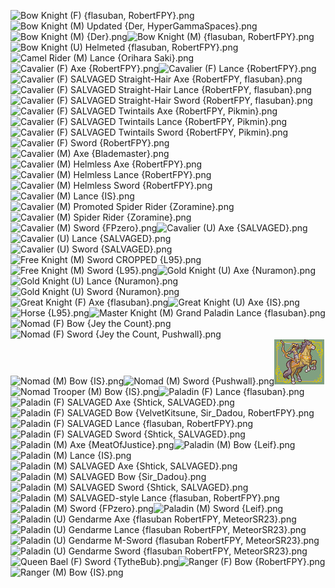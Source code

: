 ![Bow Knight (F) {flasuban, RobertFPY}.png](https://raw.githubusercontent.com/Klokinator/FE-Repo/main/Class%20Cards/Mounted%20-%20Cavs,%20Paladins,%20Rangers/Bow%20Knight%20(F)%20%7Bflasuban,%20RobertFPY%7D.png "Bow Knight (F) {flasuban, RobertFPY}.png")![Bow Knight (M) Updated {Der, HyperGammaSpaces}.png](https://raw.githubusercontent.com/Klokinator/FE-Repo/main/Class%20Cards/Mounted%20-%20Cavs,%20Paladins,%20Rangers/Bow%20Knight%20(M)%20Updated%20%7BDer,%20HyperGammaSpaces%7D.png "Bow Knight (M) Updated {Der, HyperGammaSpaces}.png")![Bow Knight (M) {Der}.png](https://raw.githubusercontent.com/Klokinator/FE-Repo/main/Class%20Cards/Mounted%20-%20Cavs,%20Paladins,%20Rangers/Bow%20Knight%20(M)%20%7BDer%7D.png "Bow Knight (M) {Der}.png")![Bow Knight (M) {flasuban, RobertFPY}.png](https://raw.githubusercontent.com/Klokinator/FE-Repo/main/Class%20Cards/Mounted%20-%20Cavs,%20Paladins,%20Rangers/Bow%20Knight%20(M)%20%7Bflasuban,%20RobertFPY%7D.png "Bow Knight (M) {flasuban, RobertFPY}.png")![Bow Knight (U) Helmeted {flasuban, RobertFPY}.png](https://raw.githubusercontent.com/Klokinator/FE-Repo/main/Class%20Cards/Mounted%20-%20Cavs,%20Paladins,%20Rangers/Bow%20Knight%20(U)%20Helmeted%20%7Bflasuban,%20RobertFPY%7D.png "Bow Knight (U) Helmeted {flasuban, RobertFPY}.png")![Camel Rider (M) Lance {Orihara Saki}.png](https://raw.githubusercontent.com/Klokinator/FE-Repo/main/Class%20Cards/Mounted%20-%20Cavs,%20Paladins,%20Rangers/Camel%20Rider%20(M)%20Lance%20%7BOrihara%20Saki%7D.png "Camel Rider (M) Lance {Orihara Saki}.png")![Cavalier (F) Axe {RobertFPY}.png](https://raw.githubusercontent.com/Klokinator/FE-Repo/main/Class%20Cards/Mounted%20-%20Cavs,%20Paladins,%20Rangers/Cavalier%20(F)%20Axe%20%7BRobertFPY%7D.png "Cavalier (F) Axe {RobertFPY}.png")![Cavalier (F) Lance {RobertFPY}.png](https://raw.githubusercontent.com/Klokinator/FE-Repo/main/Class%20Cards/Mounted%20-%20Cavs,%20Paladins,%20Rangers/Cavalier%20(F)%20Lance%20%7BRobertFPY%7D.png "Cavalier (F) Lance {RobertFPY}.png")![Cavalier (F) SALVAGED Straight-Hair Axe {RobertFPY, flasuban}.png](https://raw.githubusercontent.com/Klokinator/FE-Repo/main/Class%20Cards/Mounted%20-%20Cavs,%20Paladins,%20Rangers/Cavalier%20(F)%20SALVAGED%20Straight-Hair%20Axe%20%7BRobertFPY,%20flasuban%7D.png "Cavalier (F) SALVAGED Straight-Hair Axe {RobertFPY, flasuban}.png")![Cavalier (F) SALVAGED Straight-Hair Lance {RobertFPY, flasuban}.png](https://raw.githubusercontent.com/Klokinator/FE-Repo/main/Class%20Cards/Mounted%20-%20Cavs,%20Paladins,%20Rangers/Cavalier%20(F)%20SALVAGED%20Straight-Hair%20Lance%20%7BRobertFPY,%20flasuban%7D.png "Cavalier (F) SALVAGED Straight-Hair Lance {RobertFPY, flasuban}.png")![Cavalier (F) SALVAGED Straight-Hair Sword {RobertFPY, flasuban}.png](https://raw.githubusercontent.com/Klokinator/FE-Repo/main/Class%20Cards/Mounted%20-%20Cavs,%20Paladins,%20Rangers/Cavalier%20(F)%20SALVAGED%20Straight-Hair%20Sword%20%7BRobertFPY,%20flasuban%7D.png "Cavalier (F) SALVAGED Straight-Hair Sword {RobertFPY, flasuban}.png")![Cavalier (F) SALVAGED Twintails Axe {RobertFPY, Pikmin}.png](https://raw.githubusercontent.com/Klokinator/FE-Repo/main/Class%20Cards/Mounted%20-%20Cavs,%20Paladins,%20Rangers/Cavalier%20(F)%20SALVAGED%20Twintails%20Axe%20%7BRobertFPY,%20Pikmin%7D.png "Cavalier (F) SALVAGED Twintails Axe {RobertFPY, Pikmin}.png")![Cavalier (F) SALVAGED Twintails Lance {RobertFPY, Pikmin}.png](https://raw.githubusercontent.com/Klokinator/FE-Repo/main/Class%20Cards/Mounted%20-%20Cavs,%20Paladins,%20Rangers/Cavalier%20(F)%20SALVAGED%20Twintails%20Lance%20%7BRobertFPY,%20Pikmin%7D.png "Cavalier (F) SALVAGED Twintails Lance {RobertFPY, Pikmin}.png")![Cavalier (F) SALVAGED Twintails Sword {RobertFPY, Pikmin}.png](https://raw.githubusercontent.com/Klokinator/FE-Repo/main/Class%20Cards/Mounted%20-%20Cavs,%20Paladins,%20Rangers/Cavalier%20(F)%20SALVAGED%20Twintails%20Sword%20%7BRobertFPY,%20Pikmin%7D.png "Cavalier (F) SALVAGED Twintails Sword {RobertFPY, Pikmin}.png")![Cavalier (F) Sword {RobertFPY}.png](https://raw.githubusercontent.com/Klokinator/FE-Repo/main/Class%20Cards/Mounted%20-%20Cavs,%20Paladins,%20Rangers/Cavalier%20(F)%20Sword%20%7BRobertFPY%7D.png "Cavalier (F) Sword {RobertFPY}.png")![Cavalier (M) Axe {Blademaster}.png](https://raw.githubusercontent.com/Klokinator/FE-Repo/main/Class%20Cards/Mounted%20-%20Cavs,%20Paladins,%20Rangers/Cavalier%20(M)%20Axe%20%7BBlademaster%7D.png "Cavalier (M) Axe {Blademaster}.png")![Cavalier (M) Helmless Axe {RobertFPY}.png](https://raw.githubusercontent.com/Klokinator/FE-Repo/main/Class%20Cards/Mounted%20-%20Cavs,%20Paladins,%20Rangers/Cavalier%20(M)%20Helmless%20Axe%20%7BRobertFPY%7D.png "Cavalier (M) Helmless Axe {RobertFPY}.png")![Cavalier (M) Helmless Lance {RobertFPY}.png](https://raw.githubusercontent.com/Klokinator/FE-Repo/main/Class%20Cards/Mounted%20-%20Cavs,%20Paladins,%20Rangers/Cavalier%20(M)%20Helmless%20Lance%20%7BRobertFPY%7D.png "Cavalier (M) Helmless Lance {RobertFPY}.png")![Cavalier (M) Helmless Sword {RobertFPY}.png](https://raw.githubusercontent.com/Klokinator/FE-Repo/main/Class%20Cards/Mounted%20-%20Cavs,%20Paladins,%20Rangers/Cavalier%20(M)%20Helmless%20Sword%20%7BRobertFPY%7D.png "Cavalier (M) Helmless Sword {RobertFPY}.png")![Cavalier (M) Lance {IS}.png](https://raw.githubusercontent.com/Klokinator/FE-Repo/main/Class%20Cards/Mounted%20-%20Cavs,%20Paladins,%20Rangers/Cavalier%20(M)%20Lance%20%7BIS%7D.png "Cavalier (M) Lance {IS}.png")![Cavalier (M) Promoted Spider Rider {Zoramine}.png](https://raw.githubusercontent.com/Klokinator/FE-Repo/main/Class%20Cards/Mounted%20-%20Cavs,%20Paladins,%20Rangers/Cavalier%20(M)%20Promoted%20Spider%20Rider%20%7BZoramine%7D.png "Cavalier (M) Promoted Spider Rider {Zoramine}.png")![Cavalier (M) Spider Rider {Zoramine}.png](https://raw.githubusercontent.com/Klokinator/FE-Repo/main/Class%20Cards/Mounted%20-%20Cavs,%20Paladins,%20Rangers/Cavalier%20(M)%20Spider%20Rider%20%7BZoramine%7D.png "Cavalier (M) Spider Rider {Zoramine}.png")![Cavalier (M) Sword {FPzero}.png](https://raw.githubusercontent.com/Klokinator/FE-Repo/main/Class%20Cards/Mounted%20-%20Cavs,%20Paladins,%20Rangers/Cavalier%20(M)%20Sword%20%7BFPzero%7D.png "Cavalier (M) Sword {FPzero}.png")![Cavalier (U) Axe {SALVAGED}.png](https://raw.githubusercontent.com/Klokinator/FE-Repo/main/Class%20Cards/Mounted%20-%20Cavs,%20Paladins,%20Rangers/Cavalier%20(U)%20Axe%20%7BSALVAGED%7D.png "Cavalier (U) Axe {SALVAGED}.png")![Cavalier (U) Lance {SALVAGED}.png](https://raw.githubusercontent.com/Klokinator/FE-Repo/main/Class%20Cards/Mounted%20-%20Cavs,%20Paladins,%20Rangers/Cavalier%20(U)%20Lance%20%7BSALVAGED%7D.png "Cavalier (U) Lance {SALVAGED}.png")![Cavalier (U) Sword {SALVAGED}.png](https://raw.githubusercontent.com/Klokinator/FE-Repo/main/Class%20Cards/Mounted%20-%20Cavs,%20Paladins,%20Rangers/Cavalier%20(U)%20Sword%20%7BSALVAGED%7D.png "Cavalier (U) Sword {SALVAGED}.png")![Free Knight (M) Sword CROPPED {L95}.png](https://raw.githubusercontent.com/Klokinator/FE-Repo/main/Class%20Cards/Mounted%20-%20Cavs,%20Paladins,%20Rangers/Free%20Knight%20(M)%20Sword%20CROPPED%20%7BL95%7D.png "Free Knight (M) Sword CROPPED {L95}.png")![Free Knight (M) Sword {L95}.png](https://raw.githubusercontent.com/Klokinator/FE-Repo/main/Class%20Cards/Mounted%20-%20Cavs,%20Paladins,%20Rangers/Free%20Knight%20(M)%20Sword%20%7BL95%7D.png "Free Knight (M) Sword {L95}.png")![Gold Knight (U) Axe {Nuramon}.png](https://raw.githubusercontent.com/Klokinator/FE-Repo/main/Class%20Cards/Mounted%20-%20Cavs,%20Paladins,%20Rangers/Gold%20Knight%20(U)%20Axe%20%7BNuramon%7D.png "Gold Knight (U) Axe {Nuramon}.png")![Gold Knight (U) Lance {Nuramon}.png](https://raw.githubusercontent.com/Klokinator/FE-Repo/main/Class%20Cards/Mounted%20-%20Cavs,%20Paladins,%20Rangers/Gold%20Knight%20(U)%20Lance%20%7BNuramon%7D.png "Gold Knight (U) Lance {Nuramon}.png")![Gold Knight (U) Sword {Nuramon}.png](https://raw.githubusercontent.com/Klokinator/FE-Repo/main/Class%20Cards/Mounted%20-%20Cavs,%20Paladins,%20Rangers/Gold%20Knight%20(U)%20Sword%20%7BNuramon%7D.png "Gold Knight (U) Sword {Nuramon}.png")![Great Knight (F) Axe {flasuban}.png](https://raw.githubusercontent.com/Klokinator/FE-Repo/main/Class%20Cards/Mounted%20-%20Cavs,%20Paladins,%20Rangers/Great%20Knight%20(F)%20Axe%20%7Bflasuban%7D.png "Great Knight (F) Axe {flasuban}.png")![Great Knight (U) Axe {IS}.png](https://raw.githubusercontent.com/Klokinator/FE-Repo/main/Class%20Cards/Mounted%20-%20Cavs,%20Paladins,%20Rangers/Great%20Knight%20(U)%20Axe%20%7BIS%7D.png "Great Knight (U) Axe {IS}.png")![Horse {L95}.png](https://raw.githubusercontent.com/Klokinator/FE-Repo/main/Class%20Cards/Mounted%20-%20Cavs,%20Paladins,%20Rangers/Horse%20%7BL95%7D.png "Horse {L95}.png")![Master Knight (M) Grand Paladin Lance {flasuban}.png](https://raw.githubusercontent.com/Klokinator/FE-Repo/main/Class%20Cards/Mounted%20-%20Cavs,%20Paladins,%20Rangers/Master%20Knight%20(M)%20Grand%20Paladin%20Lance%20%7Bflasuban%7D.png "Master Knight (M) Grand Paladin Lance {flasuban}.png")![Nomad (F) Bow {Jey the Count}.png](https://raw.githubusercontent.com/Klokinator/FE-Repo/main/Class%20Cards/Mounted%20-%20Cavs,%20Paladins,%20Rangers/Nomad%20(F)%20Bow%20%7BJey%20the%20Count%7D.png "Nomad (F) Bow {Jey the Count}.png")![Nomad (F) Sword {Jey the Count, Pushwall}.png](https://raw.githubusercontent.com/Klokinator/FE-Repo/main/Class%20Cards/Mounted%20-%20Cavs,%20Paladins,%20Rangers/Nomad%20(F)%20Sword%20%7BJey%20the%20Count,%20Pushwall%7D.png "Nomad (F) Sword {Jey the Count, Pushwall}.png")![Nomad (M) Bow {IS}.png](https://raw.githubusercontent.com/Klokinator/FE-Repo/main/Class%20Cards/Mounted%20-%20Cavs,%20Paladins,%20Rangers/Nomad%20(M)%20Bow%20%7BIS%7D.png "Nomad (M) Bow {IS}.png")![Nomad (M) Sword {Pushwall}.png](https://raw.githubusercontent.com/Klokinator/FE-Repo/main/Class%20Cards/Mounted%20-%20Cavs,%20Paladins,%20Rangers/Nomad%20(M)%20Sword%20%7BPushwall%7D.png "Nomad (M) Sword {Pushwall}.png")![Nomad Trooper (F) Bow {Jey the Count, Pushwall}.png](https://raw.githubusercontent.com/Klokinator/FE-Repo/main/Class%20Cards/Mounted%20-%20Cavs,%20Paladins,%20Rangers/Nomad%20Trooper%20(F)%20Bow%20%7BJey%20the%20Count,%20Pushwall%7D.png "Nomad Trooper (F) Bow {Jey the Count, Pushwall}.png")![Nomad Trooper (M) Bow {IS}.png](https://raw.githubusercontent.com/Klokinator/FE-Repo/main/Class%20Cards/Mounted%20-%20Cavs,%20Paladins,%20Rangers/Nomad%20Trooper%20(M)%20Bow%20%7BIS%7D.png "Nomad Trooper (M) Bow {IS}.png")![Paladin (F) Lance {flasuban}.png](https://raw.githubusercontent.com/Klokinator/FE-Repo/main/Class%20Cards/Mounted%20-%20Cavs,%20Paladins,%20Rangers/Paladin%20(F)%20Lance%20%7Bflasuban%7D.png "Paladin (F) Lance {flasuban}.png")![Paladin (F) SALVAGED Axe {Shtick, SALVAGED}.png](https://raw.githubusercontent.com/Klokinator/FE-Repo/main/Class%20Cards/Mounted%20-%20Cavs,%20Paladins,%20Rangers/Paladin%20(F)%20SALVAGED%20Axe%20%7BShtick,%20SALVAGED%7D.png "Paladin (F) SALVAGED Axe {Shtick, SALVAGED}.png")![Paladin (F) SALVAGED Bow {VelvetKitsune, Sir_Dadou, RobertFPY}.png](https://raw.githubusercontent.com/Klokinator/FE-Repo/main/Class%20Cards/Mounted%20-%20Cavs,%20Paladins,%20Rangers/Paladin%20(F)%20SALVAGED%20Bow%20%7BVelvetKitsune,%20Sir_Dadou,%20RobertFPY%7D.png "Paladin (F) SALVAGED Bow {VelvetKitsune, Sir_Dadou, RobertFPY}.png")![Paladin (F) SALVAGED Lance {flasuban, RobertFPY}.png](https://raw.githubusercontent.com/Klokinator/FE-Repo/main/Class%20Cards/Mounted%20-%20Cavs,%20Paladins,%20Rangers/Paladin%20(F)%20SALVAGED%20Lance%20%7Bflasuban,%20RobertFPY%7D.png "Paladin (F) SALVAGED Lance {flasuban, RobertFPY}.png")![Paladin (F) SALVAGED Sword {Shtick, SALVAGED}.png](https://raw.githubusercontent.com/Klokinator/FE-Repo/main/Class%20Cards/Mounted%20-%20Cavs,%20Paladins,%20Rangers/Paladin%20(F)%20SALVAGED%20Sword%20%7BShtick,%20SALVAGED%7D.png "Paladin (F) SALVAGED Sword {Shtick, SALVAGED}.png")![Paladin (M) Axe {MeatOfJustice}.png](https://raw.githubusercontent.com/Klokinator/FE-Repo/main/Class%20Cards/Mounted%20-%20Cavs,%20Paladins,%20Rangers/Paladin%20(M)%20Axe%20%7BMeatOfJustice%7D.png "Paladin (M) Axe {MeatOfJustice}.png")![Paladin (M) Bow {Leif}.png](https://raw.githubusercontent.com/Klokinator/FE-Repo/main/Class%20Cards/Mounted%20-%20Cavs,%20Paladins,%20Rangers/Paladin%20(M)%20Bow%20%7BLeif%7D.png "Paladin (M) Bow {Leif}.png")![Paladin (M) Lance {IS}.png](https://raw.githubusercontent.com/Klokinator/FE-Repo/main/Class%20Cards/Mounted%20-%20Cavs,%20Paladins,%20Rangers/Paladin%20(M)%20Lance%20%7BIS%7D.png "Paladin (M) Lance {IS}.png")![Paladin (M) SALVAGED Axe {Shtick, SALVAGED}.png](https://raw.githubusercontent.com/Klokinator/FE-Repo/main/Class%20Cards/Mounted%20-%20Cavs,%20Paladins,%20Rangers/Paladin%20(M)%20SALVAGED%20Axe%20%7BShtick,%20SALVAGED%7D.png "Paladin (M) SALVAGED Axe {Shtick, SALVAGED}.png")![Paladin (M) SALVAGED Bow {Sir_Dadou}.png](https://raw.githubusercontent.com/Klokinator/FE-Repo/main/Class%20Cards/Mounted%20-%20Cavs,%20Paladins,%20Rangers/Paladin%20(M)%20SALVAGED%20Bow%20%7BSir_Dadou%7D.png "Paladin (M) SALVAGED Bow {Sir_Dadou}.png")![Paladin (M) SALVAGED Sword {Shtick, SALVAGED}.png](https://raw.githubusercontent.com/Klokinator/FE-Repo/main/Class%20Cards/Mounted%20-%20Cavs,%20Paladins,%20Rangers/Paladin%20(M)%20SALVAGED%20Sword%20%7BShtick,%20SALVAGED%7D.png "Paladin (M) SALVAGED Sword {Shtick, SALVAGED}.png")![Paladin (M) SALVAGED-style Lance {flasuban, RobertFPY}.png](https://raw.githubusercontent.com/Klokinator/FE-Repo/main/Class%20Cards/Mounted%20-%20Cavs,%20Paladins,%20Rangers/Paladin%20(M)%20SALVAGED-style%20Lance%20%7Bflasuban,%20RobertFPY%7D.png "Paladin (M) SALVAGED-style Lance {flasuban, RobertFPY}.png")![Paladin (M) Sword {FPzero}.png](https://raw.githubusercontent.com/Klokinator/FE-Repo/main/Class%20Cards/Mounted%20-%20Cavs,%20Paladins,%20Rangers/Paladin%20(M)%20Sword%20%7BFPzero%7D.png "Paladin (M) Sword {FPzero}.png")![Paladin (M) Sword {Leif}.png](https://raw.githubusercontent.com/Klokinator/FE-Repo/main/Class%20Cards/Mounted%20-%20Cavs,%20Paladins,%20Rangers/Paladin%20(M)%20Sword%20%7BLeif%7D.png "Paladin (M) Sword {Leif}.png")![Paladin (U) Gendarme Axe {flasuban RobertFPY, MeteorSR23}.png](https://raw.githubusercontent.com/Klokinator/FE-Repo/main/Class%20Cards/Mounted%20-%20Cavs,%20Paladins,%20Rangers/Paladin%20(U)%20Gendarme%20Axe%20%7Bflasuban%20RobertFPY,%20MeteorSR23%7D.png "Paladin (U) Gendarme Axe {flasuban RobertFPY, MeteorSR23}.png")![Paladin (U) Gendarme Lance {flasuban RobertFPY, MeteorSR23}.png](https://raw.githubusercontent.com/Klokinator/FE-Repo/main/Class%20Cards/Mounted%20-%20Cavs,%20Paladins,%20Rangers/Paladin%20(U)%20Gendarme%20Lance%20%7Bflasuban%20RobertFPY,%20MeteorSR23%7D.png "Paladin (U) Gendarme Lance {flasuban RobertFPY, MeteorSR23}.png")![Paladin (U) Gendarme M-Sword {flasuban RobertFPY, MeteorSR23}.png](https://raw.githubusercontent.com/Klokinator/FE-Repo/main/Class%20Cards/Mounted%20-%20Cavs,%20Paladins,%20Rangers/Paladin%20(U)%20Gendarme%20M-Sword%20%7Bflasuban%20RobertFPY,%20MeteorSR23%7D.png "Paladin (U) Gendarme M-Sword {flasuban RobertFPY, MeteorSR23}.png")![Paladin (U) Gendarme Sword {flasuban RobertFPY, MeteorSR23}.png](https://raw.githubusercontent.com/Klokinator/FE-Repo/main/Class%20Cards/Mounted%20-%20Cavs,%20Paladins,%20Rangers/Paladin%20(U)%20Gendarme%20Sword%20%7Bflasuban%20RobertFPY,%20MeteorSR23%7D.png "Paladin (U) Gendarme Sword {flasuban RobertFPY, MeteorSR23}.png")![Queen Bael (F) Sword {TytheBub}.png](https://raw.githubusercontent.com/Klokinator/FE-Repo/main/Class%20Cards/Mounted%20-%20Cavs,%20Paladins,%20Rangers/Queen%20Bael%20(F)%20Sword%20%7BTytheBub%7D.png "Queen Bael (F) Sword {TytheBub}.png")![Ranger (F) Bow {RobertFPY}.png](https://raw.githubusercontent.com/Klokinator/FE-Repo/main/Class%20Cards/Mounted%20-%20Cavs,%20Paladins,%20Rangers/Ranger%20(F)%20Bow%20%7BRobertFPY%7D.png "Ranger (F) Bow {RobertFPY}.png")![Ranger (M) Bow {IS}.png](https://raw.githubusercontent.com/Klokinator/FE-Repo/main/Class%20Cards/Mounted%20-%20Cavs,%20Paladins,%20Rangers/Ranger%20(M)%20Bow%20%7BIS%7D.png "Ranger (M) Bow {IS}.png")